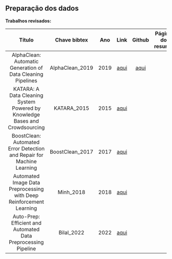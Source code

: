 ## Preparação dos dados

**Trabalhos revisados:**


| Título | Chave bibtex | Ano | Link | Github | Página do resumo |
|:------:|:-------:|:---:|:----:|:----------------:|:----------------:|
|AlphaClean: Automatic Generation of Data Cleaning Pipelines|AlphaClean_2019|2019|[aqui](https://arxiv.org/pdf/1904.11827.pdf)|[aqui](https://github.com/sjyk/alphaclean)||
|KATARA: A Data Cleaning System Powered by Knowledge Bases and Crowdsourcing|KATARA_2015|2015|[aqui](https://dl.acm.org/doi/10.1145/2723372.2749431#:~:text=We%20propose%20KATARA%2C%20a%20knowledge,possible%20repairs%20for%20incorrect%20data.)|||
|BoostClean: Automated Error Detection and Repair for Machine Learning|BoostClean_2017|2017|[aqui](https://arxiv.org/abs/1711.01299)|||
|Automated Image Data Preprocessing with Deep Reinforcement Learning|Minh_2018|2018|[aqui](https://arxiv.org/abs/1806.05886)|||
|Auto-Prep: Efficient and Automated Data Preprocessing Pipeline|Bilal_2022|2022|[aqui](https://ieeexplore.ieee.org/abstract/document/9856663)|||
